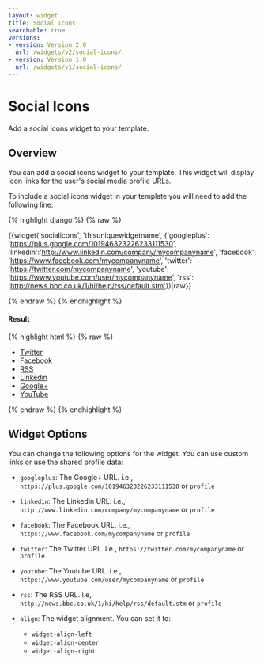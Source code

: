 ```yaml
---
layout: widget
title: Social Icons
searchable: true
versions:
- version: Version 2.0
  url: /widgets/v2/social-icons/
- version: Version 1.0
  url: /widgets/v1/social-icons/
---
```


# Social Icons

Add a social icons widget to your template.

## Overview

You can add a social icons widget to your template. This widget will display icon links for the user's social media profile URLs.

To include a social icons widget in your template you will need to add the following line:

{% highlight django %}
{% raw %}

  {{widget('socialicons', 'thisuniquewidgetname', {'googleplus': 'https://plus.google.com/101946323226233111530', 'linkedin':'http://www.linkedin.com/company/mycompanyname', 'facebook': 'https://www.facebook.com/mycompanyname', 'twitter': 'https://twitter.com/mycompanyname', 'youtube': 'https://www.youtube.com/user/mycompanyname', 'rss': 'http://news.bbc.co.uk/1/hi/help/rss/default.stm'})|raw}}

{% endraw %}
{% endhighlight %}


<h4>Result</h4>
{% highlight html %}
{% raw %}

<div id="page-zones__main-widgets__socialiconsWidget" data-name="socialicons" class="widget  widget--zone-widget">
  <div class="bk-socialicons  socialicons  widget__socialicons">
    <ul class="social-list  socialicons__social-list">
      <li class="social-item  socialicons__social-item">
        <a class="social-link  icon  icon--twitter  socialicons__social-link" href="https://twitter.com/twitter.com" target="_blank">
          <span class="social-name  socialicons__social-name">Twitter</span>
        </a>
      </li>
      <li class="social-item  socialicons__social-item">
        <a class="social-link  icon  icon--facebook  socialicons__social-link" href="facebook.com " target="_blank">
          <span class="social-name  socialicons__social-name">Facebook</span>
        </a>
      </li>
      <li class="social-item  socialicons__social-item">
        <a class="social-link  icon  icon--rss  socialicons__social-link" href="rss.com " target="_blank">
          <span class="social-name  socialicons__social-name">RSS</span>
        </a>
      </li>
      <li class="social-item  socialicons__social-item">
        <a class="social-link  icon  icon--linkedin  socialicons__social-link" href="linkedin.com " target="_blank">
          <span class="social-name  socialicons__social-name">Linkedin</span>
        </a>
      </li>
      <li class="social-item  socialicons__social-item">
        <a class="social-link  icon  icon--googleplus  socialicons__social-link" href="googleplus.com " target="_blank">
          <span class="social-name  socialicons__social-name">Google+</span>
        </a>
      </li>
      <li class="social-item  socialicons__social-item">
        <a class="social-link  icon  icon--youtube  socialicons__social-link" href="youtube.com " target="_blank">
          <span class="social-name  socialicons__social-name">YouTube</span>
        </a>
      </li>
    </ul>
  </div>
</div>

{% endraw %}
{% endhighlight %}

## Widget Options

You can change the following options for the widget. You can use custom links or use the shared profile data: 

* ```googleplus```: The Google+ URL. i.e., ```https://plus.google.com/101946323226233111530``` or ```profile```

* ```linkedin```: The Linkedin URL. i.e., ```http://www.linkedin.com/company/mycompanyname``` or ```profile```

* ```facebook```: The Facebook URL. i.e., ```https://www.facebook.com/mycompanyname``` or ```profile```

* ```twitter```: The Twitter URL. i.e., ```https://twitter.com/mycompanyname``` or ```profile```

* ```youtube```: The Youtube URL. i.e., ```https://www.youtube.com/user/mycompanyname``` or ```profile```

* ```rss```: The RSS URL. i.e, ```http://news.bbc.co.uk/1/hi/help/rss/default.stm``` or ```profile```

* ```align```: The widget alignment. You can set it to:
  * ```widget-align-left```
  * ```widget-align-center```
  * ```widget-align-right```
